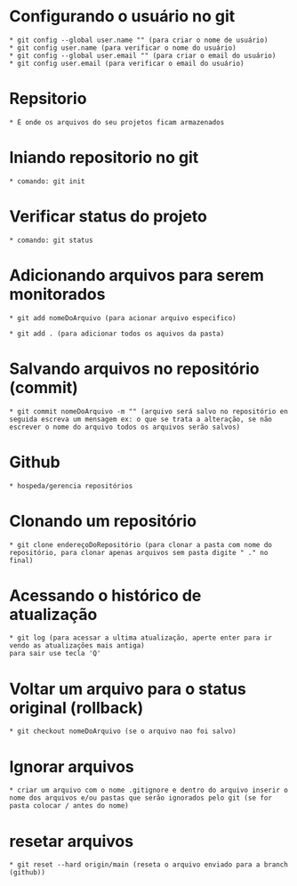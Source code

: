 # Configurando o usuário no git

    * git config --global user.name "" (para criar o nome de usuário)
    * git config user.name (para verificar o nome do usuário)
    * git config --global user.email "" (para criar o email do usuário)
    * git config user.email (para verificar o email do usuário)

# Repsitorio

    * É onde os arquivos do seu projetos ficam armazenados

# Iniando repositorio no git

    * comando: git init

# Verificar status do projeto

    * comando: git status

# Adicionando arquivos para serem monitorados

    * git add nomeDoArquivo (para acionar arquivo especifico)

    * git add . (para adicionar todos os aquivos da pasta)

# Salvando arquivos no repositório (commit)

    * git commit nomeDoArquivo -m "" (arquivo será salvo no repositório en seguida escreva um mensagem ex: o que se trata a alteração, se não escrever o nome do arquivo todos os arquivos serão salvos)


# Github

    * hospeda/gerencia repositórios

# Clonando um repositório

    * git clone endereçoDoRepositório (para clonar a pasta com nome do repositório, para clonar apenas arquivos sem pasta digite " ." no final)

# Acessando o histórico de atualização

    * git log (para acessar a ultima atualização, aperte enter para ir vendo as atualizações mais antiga)
    para sair use tecla 'Q'

# Voltar um arquivo para o status original (rollback)

    * git checkout nomeDoArquivo (se o arquivo nao foi salvo)

# Ignorar arquivos

    * criar um arquivo com o nome .gitignore e dentro do arquivo inserir o nome dos arquivos e/ou pastas que serão ignorados pelo git (se for pasta colocar / antes do nome)

# resetar arquivos

    * git reset --hard origin/main (reseta o arquivo enviado para a branch (github))
